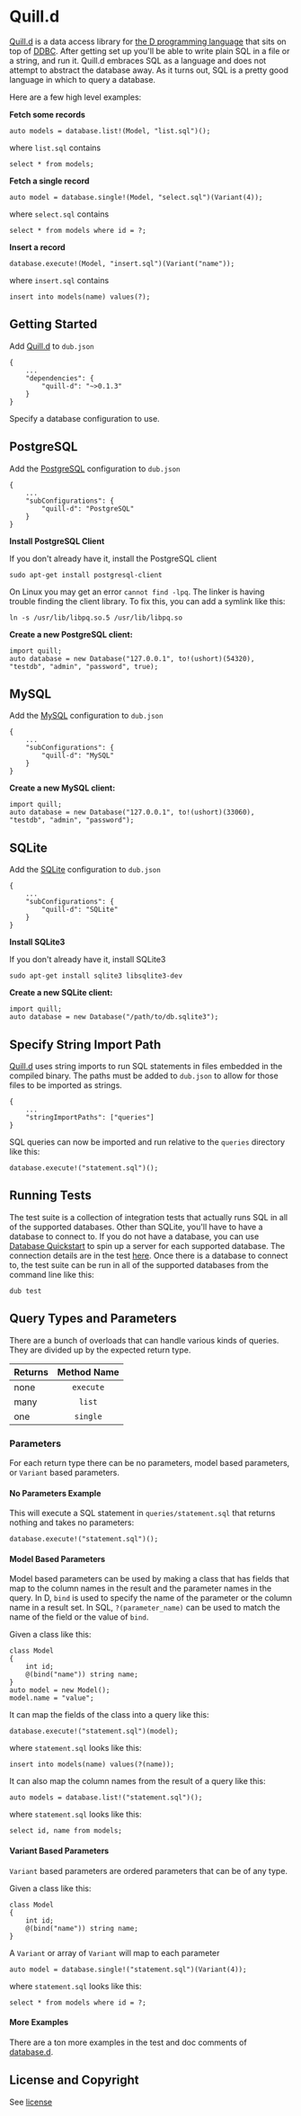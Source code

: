Quill.d
===================================================================

[Quill.d](https://github.com/chrishalebarnes/quill.d) is a data access library for [the D programming language](http://dlang.org/) that sits on top of [DDBC](https://github.com/buggins/ddbc). After getting set up you'll be able to write plain SQL in a file or a string, and run it. Quill.d embraces SQL as a language and does not attempt to abstract the database away. As it turns out, SQL is a pretty good language in which to query a database.

Here are a few high level examples:

**Fetch some records**

```
auto models = database.list!(Model, "list.sql")();
```

where `list.sql` contains

```
select * from models;
```

**Fetch a single record**

```
auto model = database.single!(Model, "select.sql")(Variant(4));
```

where `select.sql` contains

```
select * from models where id = ?;
```

**Insert a record**

```
database.execute!(Model, "insert.sql")(Variant("name"));
```

where `insert.sql` contains

```
insert into models(name) values(?);
```

## Getting Started
Add [Quill.d](https://github.com/chrishalebarnes/quill.d) to `dub.json`

```
{
    ...
    "dependencies": {
        "quill-d": "~>0.1.3"
    }
}
```

Specify a database configuration to use.

## PostgreSQL
Add the [PostgreSQL](http://www.postgresql.org/) configuration to `dub.json`

```
{
    ...
    "subConfigurations": {
        "quill-d": "PostgreSQL"
    }
}
```
**Install PostgreSQL Client**

If you don't already have it, install the PostgreSQL client

```
sudo apt-get install postgresql-client
```

On Linux you may get an error `cannot find -lpq`. The linker is having trouble finding the client library. To fix this, you can add a symlink like this:

```
ln -s /usr/lib/libpq.so.5 /usr/lib/libpq.so
```

**Create a new PostgreSQL client:**

```
import quill;
auto database = new Database("127.0.0.1", to!(ushort)(54320), "testdb", "admin", "password", true);
```

## MySQL
Add the [MySQL](https://www.mysql.com/) configuration to `dub.json`

```
{
    ...
    "subConfigurations": {
        "quill-d": "MySQL"
    }
}
```

**Create a new MySQL client:**

```
import quill;
auto database = new Database("127.0.0.1", to!(ushort)(33060), "testdb", "admin", "password");
```

## SQLite
Add the [SQLite](https://www.sqlite.org/) configuration to `dub.json`

```
{
    ...
    "subConfigurations": {
        "quill-d": "SQLite"
    }
}
```

**Install SQLite3**

If you don't already have it, install SQLite3

```
sudo apt-get install sqlite3 libsqlite3-dev
```

**Create a new SQLite client:**

```
import quill;
auto database = new Database("/path/to/db.sqlite3");
```

## Specify String Import Path
[Quill.d](https://github.com/chrishalebarnes/quill.d) uses string imports to run SQL statements in files embedded in the compiled binary. The paths must be added to `dub.json` to allow for those files to be imported as strings.

```
{
    ...
    "stringImportPaths": ["queries"]
}
```

SQL queries can now be imported and run relative to the `queries` directory like this:

```
database.execute!("statement.sql")();
```

## Running Tests
The test suite is a collection of integration tests that actually runs SQL in all of the supported databases. Other than SQLite, you'll have to have a database to connect to. If you do not have a database, you can use [Database Quickstart](https://github.com/chrishalebarnes/database-quickstart) to spin up a server for each supported database. The connection details are in the test [here](https://github.com/chrishalebarnes/quill.d/blob/master/source/quill/database.d#L667). Once there is a database to connect to, the test suite can be run in all of the supported databases from the command line like this:

    dub test

## Query Types and Parameters
There are a bunch of overloads that can handle various kinds of queries. They are divided up by the expected return type.

| Returns | Method Name |
| ------  |:-----------:|
| none    | `execute`   |
| many    | `list`      |
| one     | `single`    |

### Parameters
For each return type there can be no parameters, model based parameters, or `Variant` based parameters.

#### No Parameters Example
This will execute a SQL statement in `queries/statement.sql` that returns nothing and takes no parameters:

```
database.execute!("statement.sql")();
```

#### Model Based Parameters
Model based parameters can be used by making a class that has fields that map to the column names in the result and the parameter names in the query. In D, `bind` is used to specify the name of the parameter or the column name in a result set. In SQL, `?(parameter_name)` can be used to match the name of the field or the value of `bind`.

Given a class like this:

```
class Model
{
    int id;
    @(bind("name")) string name;
}
auto model = new Model();
model.name = "value";
```

It can map the fields of the class into a query like this:

```
database.execute!("statement.sql")(model);
```

where `statement.sql` looks like this:

```
insert into models(name) values(?(name));
```

It can also map the column names from the result of a query like this:

```
auto models = database.list!("statement.sql")();
```

where `statement.sql` looks like this:

```
select id, name from models;
```

#### Variant Based Parameters
`Variant` based parameters are ordered parameters that can be of any type.

Given a class like this:

```
class Model
{
    int id;
    @(bind("name")) string name;
}
```

A `Variant` or array of `Variant` will map to each parameter

```
auto model = database.single!("statement.sql")(Variant(4));
```

where `statement.sql` looks like this:

```
select * from models where id = ?;
```

#### More Examples
There are a ton more examples in the test and doc comments of [database.d](https://github.com/chrishalebarnes/quill.d/blob/master/source/quill/database.d).

## License and Copyright

See [license](https://github.com/chrishalebarnes/quill.d/blob/master/license)
